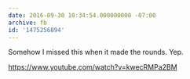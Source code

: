 ```yaml
---
date: 2016-09-30 10:34:54.000000000 -07:00
archive: fb
id: '1475256894'
---
```


Somehow I missed this when it made the rounds. Yep.

https://www.youtube.com/watch?v=kwecRMPa2BM
